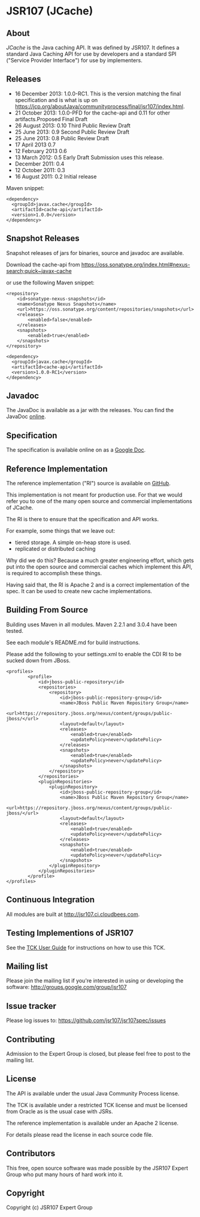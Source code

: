 JSR107 (JCache)
===============

About
-----

*JCache* is the Java caching API. It was defined by JSR107. It defines a standard Java Caching API for use by developers and a standard SPI ("Service
 Provider Interface") for use by implementers. 


## Releases

* 16 December 2013:  1.0.0-RC1. This is the version matching the final specification and is what is up on https://jcp.org/aboutJava/communityprocess/final/jsr107/index.html.
* 21 October 2013:  1.0.0-PFD for the cache-api and 0.11 for other artifacts.Proposed Final Draft
* 26 August 2013:   0.10 Third Public Review Draft
* 25 June 2013:     0.9 Second Public Review Draft
* 25 June 2013:     0.8 Public Review Draft
* 17 April 2013     0.7
* 12 February 2013  0.6
* 13 March 2012:    0.5 Early Draft Submission uses this release.
* December 2011:    0.4
* 12 October 2011:  0.3
* 16 August 2011:   0.2 Initial release

Maven snippet:

    <dependency>
      <groupId>javax.cache</groupId>
      <artifactId>cache-api</artifactId>
      <version>1.0.0</version>
    </dependency>


Snapshot Releases
-----------------

Snapshot releases of jars for binaries, source and javadoc are available.

Download the cache-api from <https://oss.sonatype.org/index.html#nexus-search;quick~javax-cache>

or use the following Maven snippet:

    <repository>
        <id>sonatype-nexus-snapshots</id>
        <name>Sonatype Nexus Snapshots</name>
        <url>https://oss.sonatype.org/content/repositories/snapshots</url>
        <releases>
            <enabled>false</enabled>
        </releases>
        <snapshots>
            <enabled>true</enabled>
        </snapshots>
    </repository>

    <dependency>
      <groupId>javax.cache</groupId>
      <artifactId>cache-api</artifactId>
      <version>1.0.0-RC1</version>
    </dependency>

Javadoc
-------

The JavaDoc is available as a jar with the releases. You can find the JavaDoc [online](http://www.javadoc.io/doc/javax.cache/cache-api/1.0.0).

Specification
-------------

The specification is available online on as a [Google Doc](https://docs.google.com/document/d/1MZQstO9GJo_MUMy5iD5sxCrstunnQ1f85ekCng8LcqM/edit?usp=sharing).

Reference Implementation
------------------------

The reference implementation ("RI") source is available on [GitHub](https://github.com/jsr107/RI).

This implementation is not meant for production use. For that we would refer you to one of the many open source and commercial
implementations of JCache.

The RI is there to ensure that the specification and API works.

For example, some things that we leave out:

- tiered storage. A simple on-heap store is used.
- replicated or distributed caching

Why did we do this? Because a much greater engineering effort, which gets put into the open source and commercial caches
which implement this API, is required to accomplish these things.

Having said that, the RI is Apache 2 and is a correct implementation of the spec. It can be used to create new cache
implementations.

Building From Source
--------------------

Building uses Maven in all modules. Maven 2.2.1 and 3.0.4 have been tested.

See each module's README.md for build instructions.

Please add the following to your settings.xml to enable the CDI RI to be sucked down from JBoss.

    <profiles>
            <profile>
                <id>jboss-public-repository</id>
                <repositories>
                    <repository>
                        <id>jboss-public-repository-group</id>
                        <name>JBoss Public Maven Repository Group</name>
                        <url>https://repository.jboss.org/nexus/content/groups/public-jboss/</url>
                        <layout>default</layout>
                        <releases>
                            <enabled>true</enabled>
                            <updatePolicy>never</updatePolicy>
                        </releases>
                        <snapshots>
                            <enabled>true</enabled>
                            <updatePolicy>never</updatePolicy>
                        </snapshots>
                    </repository>
                </repositories>
                <pluginRepositories>
                    <pluginRepository>
                        <id>jboss-public-repository-group</id>
                        <name>JBoss Public Maven Repository Group</name>
                        <url>https://repository.jboss.org/nexus/content/groups/public-jboss/</url>
                        <layout>default</layout>
                        <releases>
                            <enabled>true</enabled>
                            <updatePolicy>never</updatePolicy>
                        </releases>
                        <snapshots>
                            <enabled>true</enabled>
                            <updatePolicy>never</updatePolicy>
                        </snapshots>
                    </pluginRepository>
                </pluginRepositories>
            </profile>
    </profiles>



Continuous Integration
----------------------
All modules are built at http://jsr107.ci.cloudbees.com.


Testing Implementions of JSR107
-------------------------------

See the [TCK User Guide](https://docs.google.com/document/d/1w3Ugj_oEqjMlhpCkGQOZkd9iPf955ZWHAVdZzEwYYdU/edit?usp=sharing)
for instructions on how to use this TCK.

Mailing list
------------

Please join the mailing list if you're interested in using or developing the software: <http://groups.google.com/group/jsr107>


Issue tracker
-------------

Please log issues to: <https://github.com/jsr107/jsr107spec/issues>


Contributing
------------

Admission to the Expert Group is closed, but please feel free to post to the mailing list.


License
-------

The API is available under the usual Java Community Process license.

The TCK is available under a restricted TCK license and must be licensed from
Oracle as is the usual case with JSRs.

The reference implementation is available under an Apache 2 license.

For details please read the license in each source code file.


Contributors
------------

This free, open source software was made possible by the JSR107 Expert Group who put many hours of hard work into it.


Copyright
---------

Copyright (c) JSR107 Expert Group